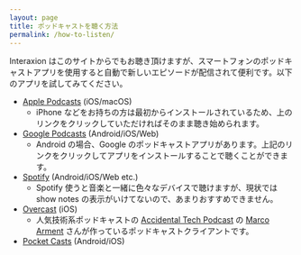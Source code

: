 ```yaml
---
layout: page
title: ポッドキャストを聴く方法
permalink: /how-to-listen/
---
```


Interaxion はこのサイトからでもお聴き頂けますが、スマートフォンのポッドキャストアプリを使用すると自動で新しいエピソードが配信されて便利です。以下のアプリを試してみてください。

- <i class="fas fa-podcast"></i> [Apple Podcasts](https://podcasts.apple.com/jp/podcast/interaxion/id1503487109) (iOS/macOS)
  - iPhone などをお持ちの方は最初からインストールされているため、上のリンクをクリックしていただければそのまま聴き始められます。
- <i class="fab fa-google"></i> [Google Podcasts](https://www.google.com/podcasts?feed=aHR0cHM6Ly9hbmNob3IuZm0vcy8xMzhiMjY0MC9wb2RjYXN0L3Jzcw==) (Android/iOS/Web)
  - Android の場合、Google のポッドキャストアプリがあります。上記のリンクをクリックしてアプリをインストールすることで聴くことができます。
- <i class="fab fa-spotify"></i> [Spotify](https://open.spotify.com/show/7GeJFJrriIfj3Gr8xYQR9f) (Android/iOS/Web etc.)
  - Spotify 使うと音楽と一緒に色々なデバイスで聴けますが、現状では show notes の表示がいけてないので、あまりおすすめできません。
- [Overcast](https://overcast.fm/itunes1503487109/interaxion) (iOS)
  - 人気技術系ポッドキャストの [Accidental Tech Podcast](https://atp.fm/) の [Marco Arment](https://marco.org/) さんが作っているポッドキャストクライアントです。
- [Pocket Casts](https://pca.st/mmqdtpox) (Android/iOS)

